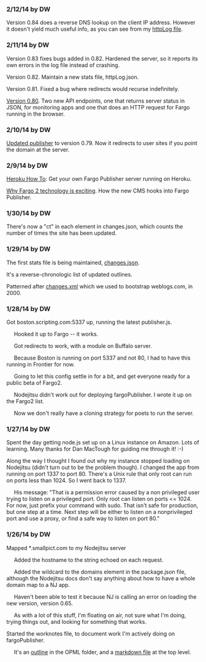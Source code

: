 ### 2/12/14 by DW

Version 0.84 does a reverse DNS lookup on the client IP address. However it doesn't yield much useful info, as you can see from my <a href="http://beta.fargo.io/data/stats/httpLog.json">httpLog file</a>.



### 2/11/14 by DW

Version 0.83 fixes bugs added in 0.82. Hardened the server, so it reports its own errors in the log file instead of crashing. 

Version 0.82. Maintain a new stats file, httpLog.json.

Version 0.81. Fixed a bug where redirects would recurse indefinitely. 

<a href="http://fargo.io/blog/2014/02/11/fargoPublisher080.html">Version 0.80</a>. Two new API endpoints, one that returns server status in JSON, for monitoring apps and one that does an HTTP request for Fargo running in the browser. 



### 2/10/14 by DW

<a href="http://fargo.io/blog/2014/02/10/newReleaseOfFargoPublisher.html">Updated publisher</a> to version 0.79. Now it redirects to user sites if you point the domain at the server.



### 2/9/14 by DW

<a href="http://scripting.com/2014/02/06/herokuForPoetsBeta.html">Heroku How To</a>: Get your own Fargo Publisher server running on Heroku. 

<a href="http://scripting.com/2014/02/09/whyFargo2TechnologyIsInteresting.html">Why Fargo 2 technology is exciting</a>. How the new CMS hooks into Fargo Publisher. 



### 1/30/14 by DW

There's now a "ct" in each element in changes.json, which counts the number of times the site has been updated.



### 1/29/14 by DW

The first stats file is being maintained, <a href="http://beta.fargo.io/data/stats/changes.json">changes.json</a>.

It's a reverse-chronologic list of updated outlines. 

Patterned after <a href="http://www.weblogs.com/api.html#10">changes.xml</a> which we used to bootstrap weblogs.com, in 2000.



### 1/28/14 by DW

Got boston.scripting.com:5337 up, running the latest publisher.js.

&nbsp;&nbsp;&nbsp;&nbsp;&nbsp;Hooked it up to Fargo -- it works.

&nbsp;&nbsp;&nbsp;&nbsp;&nbsp;Got redirects to work, with a module on Buffalo server. 

&nbsp;&nbsp;&nbsp;&nbsp;&nbsp;Because Boston is running on port 5337 and not 80, I had to have this running in Frontier for now.

&nbsp;&nbsp;&nbsp;&nbsp;&nbsp;Going to let this config settle in for a bit, and get everyone ready for a public beta of Fargo2.

&nbsp;&nbsp;&nbsp;&nbsp;&nbsp;Nodejitsu didn't work out for deploying fargoPublisher. I wrote it up on the Fargo2 list.

&nbsp;&nbsp;&nbsp;&nbsp;&nbsp;Now we don't really have a cloning strategy for poets to run the server. 





### 1/27/14 by DW

Spent the day getting node.js set up on a Linux instance on Amazon. Lots of learning. Many thanks for Dan MacTough for guiding me through it! :-)

Along the way I thought I found out why my instance stopped loading on Nodejitsu (didn't turn out to be the problem though). I changed the app from running on port 1337 to port 80. There's a Unix rule that only root can run on ports less than 1024. So I went back to 1337. 

&nbsp;&nbsp;&nbsp;&nbsp;&nbsp;His message: "That is a permission error caused by a non privileged user trying to listen on a privileged port. Only root can listen on ports <= 1024. For now, just prefix your command with sudo. That isn't safe for production, but one step at a time. Next step will be either to listen on a nonprivileged port and use a proxy, or find a safe way to listen on port 80."





### 1/26/14 by DW

Mapped *.smallpict.com to my Nodejitsu server

&nbsp;&nbsp;&nbsp;&nbsp;&nbsp;Added the hostname to the string echoed on each request.

&nbsp;&nbsp;&nbsp;&nbsp;&nbsp;Added the wildcard to the domains element in the package.json file, although the Nodejitsu docs don't say anything about how to have a whole domain map to a NJ app.

&nbsp;&nbsp;&nbsp;&nbsp;&nbsp;Haven't been able to test it because NJ is calling an error on loading the new version, version 0.65.

&nbsp;&nbsp;&nbsp;&nbsp;&nbsp;As with a lot of this stuff, I'm floating on air, not sure what I'm doing, trying things out, and looking for something that works. 



Started the worknotes file, to document work I'm actively doing on fargoPublisher. 

&nbsp;&nbsp;&nbsp;&nbsp;&nbsp;It's an <a href="https://github.com/scripting/fargoPublisher/blob/master/opml/worknotes.opml">outline</a> in the OPML folder, and a <a href="https://github.com/scripting/fargoPublisher/blob/master/worknotes.md">markdown file</a> at the top level.





